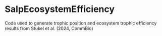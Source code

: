 # SalpEcosystemEfficiency
Code used to generate trophic position and ecosystem trophic efficiency results from Stukel et al. (2024, CommBio)

